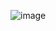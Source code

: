 ![image](https://user-images.githubusercontent.com/89919913/134946503-a73d841b-f82b-4275-9edf-6f983e536c3f.png)
